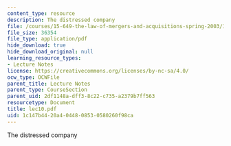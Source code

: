 ```yaml
---
content_type: resource
description: The distressed company
file: /courses/15-649-the-law-of-mergers-and-acquisitions-spring-2003/1c147b4420a4044808530580260f98ca_lec10.pdf
file_size: 36354
file_type: application/pdf
hide_download: true
hide_download_original: null
learning_resource_types:
- Lecture Notes
license: https://creativecommons.org/licenses/by-nc-sa/4.0/
ocw_type: OCWFile
parent_title: Lecture Notes
parent_type: CourseSection
parent_uid: 2df1148a-dff3-8c22-c735-a2379b7ff563
resourcetype: Document
title: lec10.pdf
uid: 1c147b44-20a4-0448-0853-0580260f98ca
---
```

The distressed company